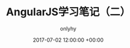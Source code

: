 ---
layout: post
title:  "AngularJS学习笔记（二）"
date:   2017-07-02 12:00:00 +00:00
categories: AngularJS
author: onlyhy
---